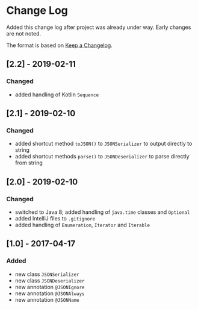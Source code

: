 # Change Log
Added this change log after project was already under way.  Early changes are not noted.

The format is based on [Keep a Changelog](http://keepachangelog.com/).

## [2.2] - 2019-02-11
### Changed
- added handling of Kotlin `Sequence`

## [2.1] - 2019-02-10
### Changed
- added shortcut method `toJSON()` to `JSONSerializer` to output directly to string
- added shortcut methods `parse()` to `JSONDeserializer` to parse directly from string

## [2.0] - 2019-02-10
### Changed
- switched to Java 8; added handling of `java.time` classes and `Optional`
- added IntelliJ files to `.gitignore`
- added handling of `Enumeration`, `Iterator` and `Iterable`

## [1.0] - 2017-04-17
### Added
- new class `JSONSerializer`
- new class `JSONDeserializer`
- new annotation `@JSONIgnore`
- new annotation `@JSONAlways`
- new annotation `@JSONName`
